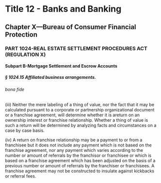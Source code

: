 
# Title 12 - Banks and Banking
## Chapter X—Bureau of Consumer Financial Protection
### PART 1024-REAL ESTATE SETTLEMENT PROCEDURES ACT (REGULATION X)
#### Subpart B-Mortgage Settlement and Escrow Accounts
##### § 1024.15 Affiliated business arrangements.
###### bona fide

(iii) Neither the mere labeling of a thing of value, nor the fact that it may be calculated pursuant to a corporate or partnership organizational document or a franchise agreement, will determine whether it is areturn on an ownership interest or franchise relationship. Whether a thing of value is such a return will be determined by analyzing facts and circumstances on a case by case basis.

(iv) A return on franchise relationship may be a payment to or from a franchisee but it does not include any payment which is not based on the franchise agreement, nor any payment which varies according to the number or amount of referrals by the franchisor or franchisee or which is based on a franchise agreement which has been adjusted on the basis of a previous number or amount of referrals by the franchiser or franchisees. A franchise agreement may not be constructed to insulate against kickbacks or referral fees.
